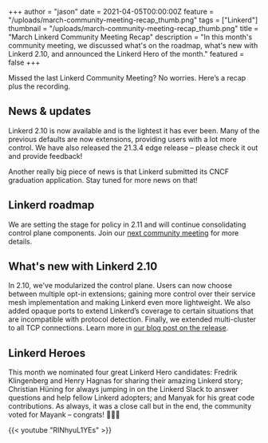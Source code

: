 +++
author = "jason"
date = 2021-04-05T00:00:00Z
feature = "/uploads/march-community-meeting-recap_thumb.png"
tags = ["Linkerd"]
thumbnail = "/uploads/march-community-meeting-recap_thumb.png"
title = "March Linkerd Community Meeting Recap"
description = "In this month's community meeting, we discussed what's on the roadmap, what's new with Linkerd 2.10, and announced the Linkerd Hero of the month."
featured = false
+++

Missed the last Linkerd Community Meeting? No worries. Here’s a recap plus the
recording.

## News & updates

Linkerd 2.10 is now available and is the lightest it has ever been. Many of the
previous defaults are now extensions, providing users with a lot more control.
We have also released the 21.3.4 edge release – please check it out and provide
feedback!

Another really big piece of news is that Linkerd submitted its CNCF graduation
application. Stay tuned for more news on that!

## Linkerd roadmap

We are setting the stage for policy in 2.11 and will continue consolidating
control plane components. Join our [next community meeting](https://community.cncf.io/events/details/cncf-linkerd-community-presents-april-linkerd-online-community-meetup/)
for more details.

## What's new with Linkerd 2.10

In 2.10, we've modularized the control plane. Users can now choose between
multiple opt-in extensions; gaining more control over their service mesh
implementation and making Linkerd even more lightweight. We also added opaque
ports to extend Linkerd’s coverage to certain situations that are incompatible
with protocol detection. Finally, we extended multi-cluster to all TCP
connections. Learn more in [our blog post on the release](https://linkerd.io/2021/03/11/announcing-linkerd-2.10/).

## Linkerd Heroes

This month we nominated four great Linkerd Hero candidates: Fredrik Klingenberg
and Henry Hagnas for sharing their amazing Linkerd story; Christian Hüning for
always jumping in on the Linkerd Slack to answer questions and help fellow
Linkerd adopters; and Manyak for his great code contributions. As always, it was
a close call but in the end, the community voted for Mayank – congrats!  👏👏👏

{{< youtube "RINhyuL1YEs" >}}
